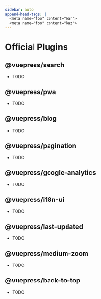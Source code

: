 ```yaml
---
sidebar: auto
append-head-tags: |
  <meta name="foo" content="bar">
  <meta name="foo" content="baz">
---
```


# Official Plugins

## @vuepress/search

- TODO

## @vuepress/pwa

- TODO

## @vuepress/blog

- TODO

## @vuepress/pagination

- TODO

## @vuepress/google-analytics

- TODO

## @vuepress/i18n-ui

- TODO

## @vuepress/last-updated

- TODO

## @vuepress/medium-zoom

- TODO

## @vuepress/back-to-top

- TODO

